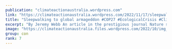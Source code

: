 ```yaml
---
publication: "climateactionaustralia.wordpress.com"
link: "https://climateactionaustralia.wordpress.com/2022/11/17/sleepwalking-to-global-armageddon-cop27-ecologicalcrisis-climatecrisis-economiccrisis-hyperthreat-time-for-plane-tellthetruth-demand-climateaction-sdg13/"
title: "Sleepwalking to global armageddon #COP27 #EcologicalCrisis #ClimateCrisis #EconomicCrisis #Hyperthreat time for #PlanE #TellTheTruth demand #ClimateAction #SDG13"
excerpt: "By Jeremy Webb An article in the prestigious journal Nature shows a dramatic increase in the likelihood of tipping points causing a runway disruption to the globe’s environment. Australia and other…"
image: "https://climateactionaustralia.files.wordpress.com/2022/10/img_1882.jpg?w=1034"
group: con
rank: 7
---
```

